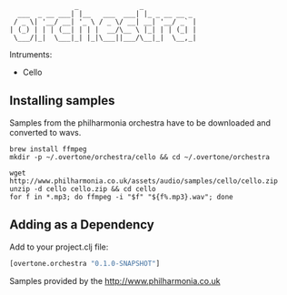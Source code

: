                     _               _             
      ___  _ __ ___| |__   ___  ___| |_ _ __ __ _ 
     / _ \| '__/ __| '_ \ / _ \/ __| __| '__/ _` |
    | (_) | | | (__| | | |  __/\__ \ |_| | | (_| |
     \___/|_|  \___|_| |_|\___||___/\__|_|  \__,_|


Intruments:

 * Cello


## Installing samples

Samples from the philharmonia orchestra have to be downloaded and converted to wavs.

```
brew install ffmpeg
mkdir -p ~/.overtone/orchestra/cello && cd ~/.overtone/orchestra

wget http://www.philharmonia.co.uk/assets/audio/samples/cello/cello.zip
unzip -d cello cello.zip && cd cello
for f in *.mp3; do ffmpeg -i "$f" "${f%.mp3}.wav"; done
```

## Adding as a Dependency

Add to your project.clj file:

```clojure
[overtone.orchestra "0.1.0-SNAPSHOT"]
```

Samples provided by the  http://www.philharmonia.co.uk
